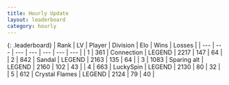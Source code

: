 ```yaml
---
title: Hourly Update
layout: leaderboard
category: hourly
---
```


{: .leaderboard}
| Rank | LV | Player | Division | Elo | Wins | Losses |
| --- | --- | --- | --- | --- | --- | --- |
| <span data-change="0">1</span> | 361 | <span title="ID: 539711">Connection</span> | LEGEND | <span data-change="18">2217</span> | <span data-change="4">147</span> | <span data-change="0">64</span> |
| <span data-change="0">2</span> | 842 | <span title="ID: 315148">Sandal</span> | LEGEND | <span data-change="0">2163</span> | <span data-change="0">135</span> | <span data-change="0">64</span> |
| <span data-change="0">3</span> | 1083 | <span title="ID: 203132">Sparing alt</span> | LEGEND | <span data-change="0">2160</span> | <span data-change="0">102</span> | <span data-change="0">43</span> |
| <span data-change="0">4</span> | 663 | <span title="ID: 498412">LuckySpin</span> | LEGEND | <span data-change="0">2130</span> | <span data-change="0">80</span> | <span data-change="0">32</span> |
| <span data-change="2">5</span> | 612 | <span title="ID: 163201">Crystal Flames</span> | LEGEND | <span data-change="39">2124</span> | <span data-change="5">79</span> | <span data-change="0">40</span> |